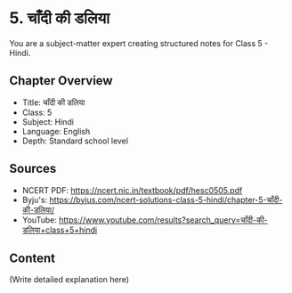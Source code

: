 # 5. चाँदी की डलिया

You are a subject-matter expert creating structured notes for Class 5 - Hindi.

## Chapter Overview
- Title: चाँदी की डलिया
- Class: 5
- Subject: Hindi
- Language: English
- Depth: Standard school level

## Sources
- NCERT PDF: https://ncert.nic.in/textbook/pdf/hesc0505.pdf
- Byju's: https://byjus.com/ncert-solutions-class-5-hindi/chapter-5-चाँदी-की-डलिया/
- YouTube: https://www.youtube.com/results?search_query=चाँदी-की-डलिया+class+5+hindi

## Content
(Write detailed explanation here)
